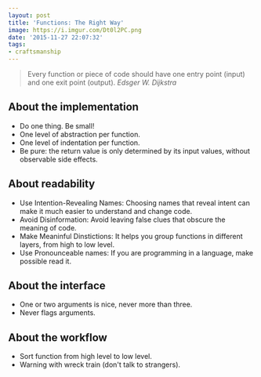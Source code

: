 ```yaml
---
layout: post
title: 'Functions: The Right Way'
image: https://i.imgur.com/Dt0l2PC.png
date: '2015-11-27 22:07:32'
tags:
- craftsmanship
---
```


> Every function or piece of code should have one entry point (input) and one exit point (output).
<cite>Edsger W. Dijkstra</cite>

## About the implementation

- Do one thing. Be small!
- One level of abstraction per function.
- One level of indentation per function.
- Be pure: the return value is only determined by its input values, without observable side effects.

## About readability

- Use Intention-Revealing Names: Choosing names that reveal intent can make it much easier to understand and change code.
- Avoid Disinformation: Avoid leaving false clues that obscure the meaning of code.
- Make Meaninful Dinstictions: It helps you group functions in different layers, from high to low level.
- Use Pronounceable names: If you are programming in a language, make possible read it.

## About the interface

- One or two arguments is nice, never more than three.
- Never flags arguments.

## About the workflow

- Sort function from high level to low level.
- Warning with wreck train (don't talk to strangers).
